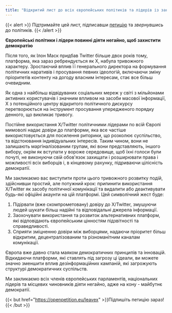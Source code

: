 ```yaml
---
title: "Відкритий лист до всіх європейських політиків та лідерів із закликом відмовитися від X/Twitter"
---
```


{{< alert >}}
Підтримайте цей лист, підписавши [петицію](https://openpetition.eu/leavex) та _звернувшись_ до політиків. 
{{< /alert >}}

**Європейські політики і лідери повинні діяти негайно, щоб захистити демократію**

Після того, як Ілон Маск придбав Twitter більше двох років тому, платформа, яка зараз ребрендується як X, набула тривожного характеру. Зростаючий вплив її генерального директора на формування політичних наративів і просування певних ідеологій, включаючи зміну пріоритетів контенту на догоду власним інтересам, стає все більш очевидним.

Як одна з найбільш відвідуваних соціальних мереж у світі з мільйонами активних користувачів і значним впливом на засоби масової інформації, X з потенційного центру відкритого політичного дискурсу перетворюється на інструмент просування упередженого порядку денного, що викликає тривогу.

Постійне використання X/Twitter політичними лідерами по всій Європі мимоволі надає довіри до платформи, яка все частіше використовується для посилення риторики, що розколює суспільство, та відстоювання індивідуальних інтересів. Таким чином, вони не залишають маргіналізованим групам, які вони представляють, іншого вибору, окрім як вступати у вороже середовище, щоб їхні голоси були почуті, не виконуючи свій обов'язок захищати і розширювати права і можливості всіх виборців і, в кінцевому рахунку, підриваючи цілісність демократії.

Ми закликаємо вас виступити проти цього тривожного розвитку подій, здійснивши простий, але потужний крок: припинити використання X/Twitter як засобу політичної комунікації та видалити або деактивувати будь-які офіційні акаунти на цій платформі. Цей символічний жест буде:

1. Підірвати (вже скомпрометовану) довіру до X/Twitter, змушуючи людей шукати більш надійні та відповідальні джерела інформації.
1. Заохочувати використання та розвиток альтернативних платформ, які відповідають європейським цінностям підзвітності та справедливості.
1. Сприяти зміцненню довіри між виборцями, надаючи пріоритет більш відкритим, децентралізованим та різноманітним каналам комунікації.

Європа вже давно стала маяком демократичних принципів та інновацій. Відкидаючи платформи, які ставлять під загрозу ці ідеали, ви можете значно зменшити вплив дезінформаційних кампаній, які загрожують структурі демократичних суспільств.

Ми закликаємо всіх членів європейських парламентів, національних лідерів та місцевих чиновників діяти негайно, адже на кону - майбутнє демократії.


{{< but href="https://openpetition.eu/leavex" >}}Підпишіть петицію зараз!{{< /but >}}
